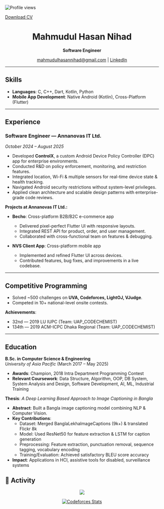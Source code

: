 ![Profile views](https://komarev.com/ghpvc/?username=mahmudulhn&color=blue)

[Download CV](./assets/mahmudul_hasan_nihad_cv.pdf)

<div align="center">

# Mahmudul Hasan Nihad

**Software Engineer**

[mahmudulhasannihad@gmail.com](mailto:mahmudulhasannihad@gmail.com) | [LinkedIn](https://linkedin.com/in/mahmudulhasannihad)

</div>

---

## Skills
- **Languages**: C, C++, Dart, Kotlin, Python  
- **Mobile App Development**: Native Android (Kotlin), Cross-Platform (Flutter)

---

## Experience

### Software Engineer — Annanovas IT Ltd.  
_October 2024 – August 2025_

- Developed **ControlX**, a custom Android Device Policy Controller (DPC) app for enterprise environments.  
- Conducted R&D on policy enforcement, monitoring, and restriction features.  
- Integrated location, Wi-Fi & multiple sensors for real-time device state & health tracking.  
- Navigated Android security restrictions without system-level privileges.  
- Applied clean architecture and scalable design patterns with enterprise-grade code reviews.  

**Projects at Annanovas IT Ltd.:**  
- **Becho**: Cross-platform B2B/B2C e-commerce app  
  - Delivered pixel-perfect Flutter UI with responsive layouts.  
  - Integrated REST API for product, order, and user management.  
  - Collaborated with cross-functional team on features & debugging.  

- **NVS Client App**: Cross-platform mobile app  
  - Implemented and refined Flutter UI across devices.  
  - Contributed features, bug fixes, and improvements in a live codebase.  

---

## Competitive Programming
- Solved ~500 challenges on **UVA, Codeforces, LightOJ, VJudge**.  
- Competed in 10+ national-level onsite contests.  

**Achievements**:  
- 32nd — 2019 LU IUPC (Team: UAP_CODECHEMIST)  
- 134th — 2019 ACM-ICPC Dhaka Regional (Team: UAP_CODECHEMIST)  

---

## Education
**B.Sc. in Computer Science & Engineering**  
_University of Asia Pacific_ (March 2017 – May 2025)  

- **Awards**: Champion, 2018 Intra Department Programming Contest  
- **Relevant Coursework**: Data Structure, Algorithm, OOP, DB System, System Analysis and Design, Software Development, AI, ML, Industrial Training  

**Thesis**: *A Deep Learning Based Approach to Image Captioning in Bangla*  
- **Abstract**: Built a Bangla image captioning model combining NLP & Computer Vision.  
- **Key Contributions**:  
  - Dataset: Merged BanglaLekhaImageCaptions (9k+) & translated Flickr 8k  
  - Model: Used ResNet50 for feature extraction & LSTM for caption generation  
  - Preprocessing: Feature extraction, punctuation removal, sequence tagging, vocabulary encoding  
  - Training/Evaluation: Achieved satisfactory BLEU score accuracy  
- **Impact**: Applications in HCI, assistive tools for disabled, surveillance systems

## 🧠  Activity
<div align="center" >
 

![](https://leetcard.jacoblin.cool/nihad_?ext=heatmap)

<a href="https://codeforces.com/profile/nihad">
  <img src="https://codeforces-readme-stats.vercel.app/api/card?username=nihad&theme=dark&force_username=true&border_color=404040&title_color=58a6ff&show_icons=true" alt="Codeforces Stats" />
</a>

<!-- <a href="https://codeforces.com/profile/nihad">
    <img src="https://cf.leed.at/?handle=nihad" alt="Codeforces Streak" />
  </a> -->


</div> 


